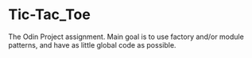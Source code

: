 # Tic-Tac_Toe

The Odin Project assignment. Main goal is to use factory and/or module patterns, and have as little global code as possible.
